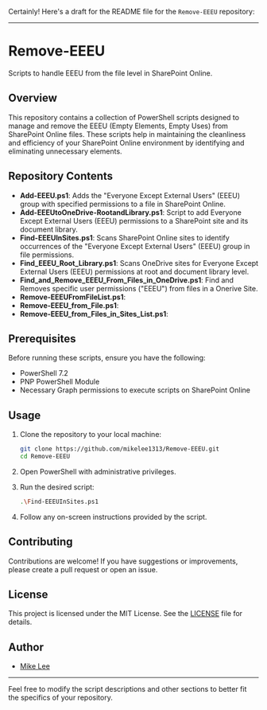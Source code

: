Certainly! Here's a draft for the README file for the `Remove-EEEU` repository:

---

# Remove-EEEU

Scripts to handle EEEU from the file level in SharePoint Online.

## Overview

This repository contains a collection of PowerShell scripts designed to manage and remove the EEEU (Empty Elements, Empty Uses) from SharePoint Online files. These scripts help in maintaining the cleanliness and efficiency of your SharePoint Online environment by identifying and eliminating unnecessary elements.

## Repository Contents

- **Add-EEEU.ps1**:  Adds the "Everyone Except External Users" (EEEU) group with specified permissions to a file in SharePoint Online.
- **Add-EEEUtoOneDrive-RootandLibrary.ps1**: Script to add Everyone Except External Users (EEEU) permissions to a SharePoint site and its document library.
- **Find-EEEUInSites.ps1**: Scans SharePoint Online sites to identify occurrences of the "Everyone Except External Users" (EEEU) group in file permissions.
- **Find_EEEU_Root_Library.ps1**: Scans OneDrive sites for Everyone Except External Users (EEEU) permissions at root and document library level.
- **Find_and_Remove_EEEU_From_Files_in_OneDrive.ps1**: Find and Removes specific user permissions ("EEEU") from files in a Onerive Site.
- **Remove-EEEUFromFileList.ps1**:
- **Remove-EEEU_from_File.ps1**:
- **Remove-EEEU_from_Files_in_Sites_List.ps1**:

<!-- Add descriptions for each script in the repository -->

## Prerequisites

Before running these scripts, ensure you have the following:

- PowerShell 7.2
- PNP PowerShell Module
- Necessary Graph permissions to execute scripts on SharePoint Online

## Usage

1. Clone the repository to your local machine:
    ```sh
    git clone https://github.com/mikelee1313/Remove-EEEU.git
    cd Remove-EEEU
    ```

2. Open PowerShell with administrative privileges.

3. Run the desired script:
    ```sh
    .\Find-EEEUInSites.ps1
    ```

4. Follow any on-screen instructions provided by the script.

## Contributing

Contributions are welcome! If you have suggestions or improvements, please create a pull request or open an issue.

## License

This project is licensed under the MIT License. See the [LICENSE](LICENSE) file for details.

## Author

- [Mike Lee](https://github.com/mikelee1313)

---

Feel free to modify the script descriptions and other sections to better fit the specifics of your repository.
